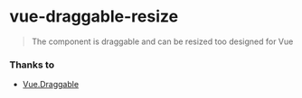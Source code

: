 # vue-draggable-resize
> The component is draggable and can be resized too designed for Vue



### Thanks to
* [Vue.Draggable](https://github.com/SortableJS/Vue.Draggable.git)